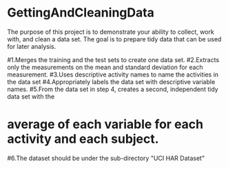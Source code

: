 GettingAndCleaningData
======================
The purpose of this project is to demonstrate your ability to collect, work with, and clean a data set. The goal is to prepare tidy data that can be used for later analysis.

#1.Merges the training and the test sets to create one data set.
#2.Extracts only the measurements on the mean and standard deviation for each measurement.
#3.Uses descriptive activity names to name the activities in the data set
#4.Appropriately labels the data set with descriptive variable names.
#5.From the data set in step 4, creates a second, independent tidy data set with the
# average of each variable for each activity and each subject.
#6.The dataset should be under the sub-directory "UCI HAR Dataset"
